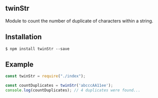 ## twinStr 

Module to count the number of duplicate of characters within a string.

## Installation

    $ npm install twinStr --save

## Example

```js
const twinStr = require("./index");

const countDuplicates = twinStr('abcccAA11ee');
console.log(countDuplicates); // 4 duplicates were found...
```